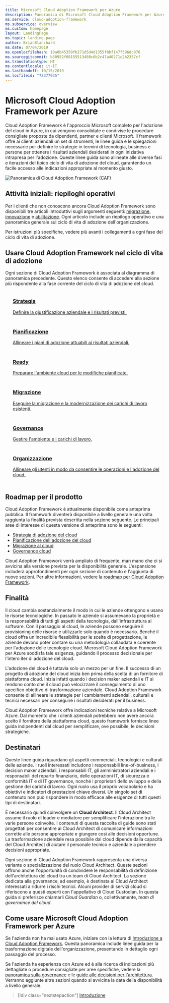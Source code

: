 ```yaml
---
title: Microsoft Cloud Adoption Framework per Azure
description: Panoramica di Microsoft Cloud Adoption Framework per Azure.
ms.service: cloud-adoption-framework
ms.subservice: overview
ms.custom: homepage
layout: LandingPage
ms.topic: landing-page
author: BrianBlanchard
ms.date: 07/04/2019
ms.openlocfilehash: 19a0b45359fb271d5d4d1355f0bf147f396dc976
ms.sourcegitcommit: b30952f08155513480c6b2c47a40271c2b2357cf
ms.translationtype: HT
ms.contentlocale: it-IT
ms.lasthandoff: 10/15/2019
ms.locfileid: "72377935"
---
```

# <a name="microsoft-cloud-adoption-framework-for-azure"></a>Microsoft Cloud Adoption Framework per Azure

Cloud Adoption Framework è l'approccio Microsoft completo per l'adozione del cloud in Azure, in cui vengono consolidate e condivise le procedure consigliate proposte da dipendenti, partner e clienti Microsoft. Il framework offre ai clienti aziendali un set di strumenti, le linee guida e le spiegazioni necessarie per definire le strategie in termini di tecnologia, business e persone per ottenere i risultati aziendali desiderati in ogni iniziativa intrapresa per l'adozione. Queste linee guida sono allineate alle diverse fasi e iterazioni del tipico ciclo di vita di adozione del cloud, garantendo un facile accesso alle indicazioni appropriate al momento giusto.

![Panoramica di Cloud Adoption Framework (CAF)](./_images/caf-overview.png)

## <a name="getting-started-executive-summaries"></a>Attività iniziali: riepiloghi operativi

Per i clienti che non conoscono ancora Cloud Adoption Framework sono disponibili tre articoli introduttivi sugli argomenti seguenti: [migrazione](./getting-started/migrate.md), [innovazione](./getting-started/innovate.md) e [abilitazione](./getting-started/enable.md). Ogni articolo include un riepilogo operativo e una panoramica generale sul ciclo di vita di adozione dell'organizzazione.

Per istruzioni più specifiche, vedere più avanti i collegamenti a ogni fase del ciclo di vita di adozione.

## <a name="use-the-cloud-adoption-framework-throughout-the-adoption-lifecycle"></a>Usare Cloud Adoption Framework nel ciclo di vita di adozione

Ogni sezione di Cloud Adoption Framework è associata al diagramma di panoramica precedente. Questo elenco consente di accedere alla sezione più rispondente alla fase corrente del ciclo di vita di adozione del cloud.

<!-- markdownlint-disable MD033 -->

<ul class="panelContent cardsF">
    <li style="display: flex; flex-direction: column;">
        <a href="./strategy/index.md">
            <div class="cardSize">
                <div class="cardPadding" style="padding-bottom:10px;">
                    <div class="card" style="padding-bottom:10px;">
                        <div class="cardImageOuter">
                            <div class="cardImage">
                                <img alt="" src="./_images/caf-strategy.png" data-linktype="external">
                            </div>
                        </div>
                        <div class="cardText" style="padding-left:0px;">
                            <h3>Strategia</h3>
Definire la giustificazione aziendale e i risultati previsti.
                        </div>
                    </div>
                </div>
            </div>
        </a>
    </li>
    <li style="display: flex; flex-direction: column;">
        <a href="./plan/index.md">
            <div class="cardSize">
                <div class="cardPadding" style="padding-bottom:10px;">
                    <div class="card" style="padding-bottom:10px;">
                        <div class="cardImageOuter">
                            <div class="cardImage">
                                <img alt="" src="./_images/caf-plan.png" data-linktype="external">
                            </div>
                        </div>
                        <div class="cardText" style="padding-left:0px;">
                            <h3>Pianificazione</h3>
Allineare i piani di adozione attuabili ai risultati aziendali.
                        </div>
                    </div>
                </div>
            </div>
        </a>
    </li>
    <li style="display: flex; flex-direction: column;">
        <a href="./ready/index.md">
            <div class="cardSize">
                <div class="cardPadding" style="padding-bottom:10px;">
                    <div class="card" style="padding-bottom:10px;">
                        <div class="cardImageOuter">
                            <div class="cardImage">
                                <img alt="" src="./_images/caf-ready.png" data-linktype="external">
                            </div>
                        </div>
                        <div class="cardText" style="padding-left:0px;">
                            <h3>Ready</h3>
Preparare l'ambiente cloud per le modifiche pianificate.
                        </div>
                    </div>
                </div>
            </div>
        </a>
    </li>
    <li style="display: flex; flex-direction: column;">
        <a href="./migrate/index.md">
            <div class="cardSize">
                <div class="cardPadding" style="padding-bottom:10px;">
                    <div class="card" style="padding-bottom:10px;">
                        <div class="cardImageOuter">
                            <div class="cardImage">
                                <img alt="" src="./_images/caf-adopt.png" data-linktype="external">
                            </div>
                        </div>
                        <div class="cardText" style="padding-left:0px;">
                            <h3>Migrazione</h3>
Eseguire la migrazione e la modernizzazione dei carichi di lavoro esistenti.
                        </div>
                    </div>
                </div>
            </div>
        </a>
    </li>
    <li style="display: flex; flex-direction: column;">
        <a href="./govern/index.md">
            <div class="cardSize">
                <div class="cardPadding" style="padding-bottom:10px;">
                    <div class="card" style="padding-bottom:10px;">
                        <div class="cardImageOuter">
                            <div class="cardImage">
                                <img alt="" src="./_images/caf-govern.png" data-linktype="external">
                            </div>
                        </div>
                        <div class="cardText" style="padding-left:0px;">
                            <h3>Governance</h3>
Gestire l'ambiente e i carichi di lavoro.
                        </div>
                    </div>
                </div>
            </div>
        </a>
    </li>
    <li style="display: flex; flex-direction: column;">
        <a href="./organize/index.md">
            <div class="cardSize">
                <div class="cardPadding" style="padding-bottom:10px;">
                    <div class="card" style="padding-bottom:10px;">
                        <div class="cardImageOuter">
                            <div class="cardImage">
                                <img alt="" src="./_images/caf-manage.png" data-linktype="external">
                            </div>
                        </div>
                        <div class="cardText" style="padding-left:0px;">
                            <h3>Organizzazione</h3>
Allineare gli utenti in modo da consentire le operazioni e l'adozione del cloud.
                        </div>
                    </div>
                </div>
            </div>
        </a>
    </li>
</ul>

## <a name="product-roadmap"></a>Roadmap per il prodotto

Cloud Adoption Framework è attualmente disponibile come anteprima pubblica. Il framework diventerà disponibile a livello generale una volta raggiunta la finalità prevista descritta nella sezione seguente. Le principali aree di interesse di questa versione di anteprima sono le seguenti:

- [Strategia di adozione del cloud](./strategy/index.md)
- [Pianificazione dell'adozione del cloud](./plan/index.md)
- [Migrazione al cloud](./migrate/index.md)
- [Governance cloud](./govern/guides/index.md)

Cloud Adoption Framework verrà ampliato di frequente, man mano che ci si avvicina alla versione prevista per la disponibilità generale. L'espansione includerà approfondimenti per ogni sezione di contenuto e l'aggiunta di nuove sezioni. Per altre informazioni, vedere la [roadmap per Cloud Adoption Framework](./reference/index.md).

## <a name="intent"></a>Finalità

Il cloud cambia sostanzialmente il modo in cui le aziende ottengono e usano le risorse tecnologiche. In passato le aziende si assumevano la proprietà e la responsabilità di tutti gli aspetti della tecnologia, dall'infrastruttura al software. Con il passaggio al cloud, le aziende possono eseguire il provisioning delle risorse e utilizzarle solo quando è necessario. Benché il cloud offra un'incredibile flessibilità per le scelte di progettazione, le aziende devono poter contare su una metodologia collaudata e coerente per l'adozione delle tecnologie cloud. Microsoft Cloud Adoption Framework per Azure soddisfa tale esigenza, guidando il processo decisionale per l'intero iter di adozione del cloud.

L'adozione del cloud è tuttavia solo un mezzo per un fine. Il successo di un progetto di adozione del cloud inizia ben prima della scelta di un fornitore di piattaforma cloud. Inizia infatti quando i decision maker aziendali e IT si rendono conto che il cloud può velocizzare il conseguimento di uno specifico obiettivo di trasformazione aziendale. Cloud Adoption Framework consente di allineare le strategie per i cambiamenti aziendali, culturali e tecnici necessari per conseguire i risultati desiderati per il business.

Cloud Adoption Framework offre indicazioni tecniche relative a Microsoft Azure. Dal momento che i clienti aziendali potrebbero non avere ancora scelto il fornitore della piattaforma cloud, questo framework fornisce linee guida indipendenti dal cloud per semplificare, ove possibile, le decisioni strategiche.

## <a name="intended-audience"></a>Destinatari

Queste linee guida riguardano gli aspetti commerciali, tecnologici e culturali delle aziende. I ruoli interessati includono i responsabili line-of-business, i decision maker aziendali, i responsabili IT, gli amministratori aziendali e i responsabili del reparto finanziario, delle operazioni IT, di sicurezza e conformità IT e di IT governance, nonché i proprietari dello sviluppo e della gestione dei carichi di lavoro. Ogni ruolo usa il proprio vocabolario e ha obiettivi e indicatori di prestazioni chiave diversi. Un singolo set di contenuto non può rispondere in modo efficace alle esigenze di tutti questi tipi di destinatari.

È necessario quindi coinvolgere un **Cloud Architect**. Il Cloud Architect assume il ruolo di leader e mediatore per semplificare l'interazione tra le varie persone coinvolte. I contenuti di questa raccolta di guide sono stati progettati per consentire ai Cloud Architect di comunicare informazioni corrette alle persone appropriate e giungere così alle decisioni opportune. La trasformazione aziendale resa possibile dal cloud dipende dalla capacità del Cloud Architect di aiutare il personale tecnico e aziendale a prendere decisioni appropriate.

Ogni sezione di Cloud Adoption Framework rappresenta una diversa variante o specializzazione del ruolo Cloud Architect. Queste sezioni offrono anche l'opportunità di condividere le responsabilità di definizione dell'architettura del cloud tra un team di Cloud Architect. La sezione dedicata alla governance, ad esempio, è destinata ai Cloud Architect interessati a ridurre i rischi tecnici. Alcuni provider di servizi cloud si riferiscono a questi esperti con l'appellativo di Cloud Custodian. In questa guida si preferisce chiamarli _Cloud Guardian_ o, collettivamente, _team di governance del cloud_.

## <a name="how-to-use-the-microsoft-cloud-adoption-framework-for-azure"></a>Come usare Microsoft Cloud Adoption Framework per Azure

Se l'azienda non ha mai usato Azure, iniziare con la lettura di [Introduzione a Cloud Adoption Framework](./getting-started/migrate.md). Questa panoramica include linee guida per la trasformazione digitale dell'organizzazione, presentando in dettaglio ogni passaggio del processo.

Se l'azienda ha esperienza con Azure ed è alla ricerca di indicazioni più dettagliate o procedure consigliate per aree specifiche, vedere la [panoramica sulla governance](./govern/index.md) e le [guide alle decisioni per l'architettura](./decision-guides/index.md). Verranno aggiunte altre sezioni quando si avvicina la data della disponibilità a livello generale.

> [!div class="nextstepaction"]
> [Introduzione](./getting-started/migrate.md)

